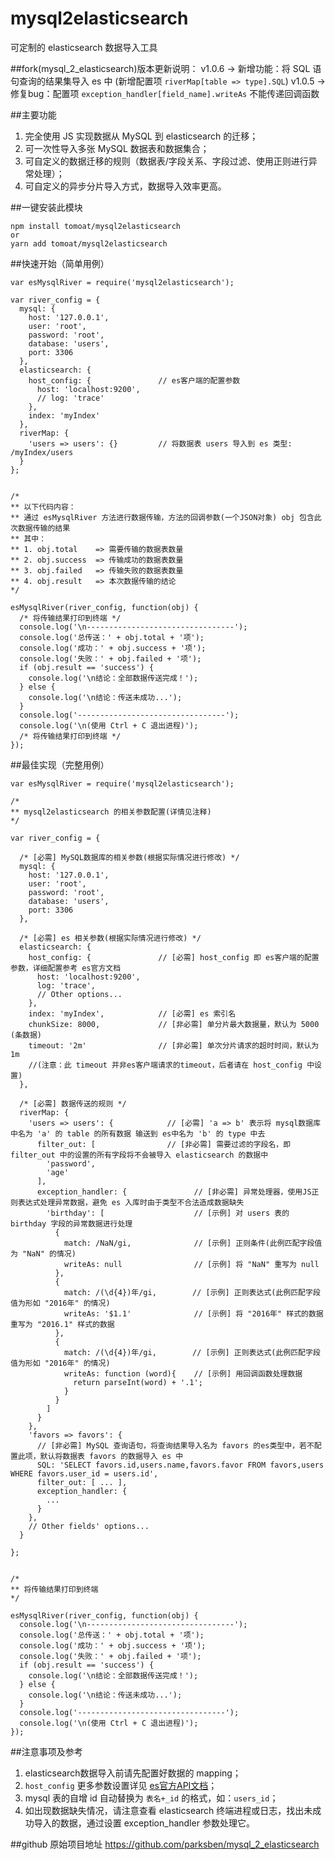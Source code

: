 # mysql2elasticsearch


可定制的 elasticsearch 数据导入工具

##fork(mysql_2_elasticsearch)版本更新说明：
v1.0.6 -> 新增功能：将 SQL 语句查询的结果集导入 es 中 (新增配置项 ```riverMap[table => type].SQL```)
v1.0.5 -> 修复bug：配置项 ```exception_handler[field_name].writeAs``` 不能传递回调函数

##主要功能
1. 完全使用 JS 实现数据从 MySQL 到 elasticsearch 的迁移；
2. 可一次性导入多张 MySQL 数据表和数据集合；
2. 可自定义的数据迁移的规则（数据表/字段关系、字段过滤、使用正则进行异常处理）；
3. 可自定义的异步分片导入方式，数据导入效率更高。

##一键安装此模块
```
npm install tomoat/mysql2elasticsearch
or
yarn add tomoat/mysql2elasticsearch
```

##快速开始（简单用例）
```
var esMysqlRiver = require('mysql2elasticsearch');

var river_config = {
  mysql: {
    host: '127.0.0.1',
    user: 'root',
    password: 'root',
    database: 'users',
    port: 3306
  },
  elasticsearch: {
    host_config: {               // es客户端的配置参数
      host: 'localhost:9200',
      // log: 'trace'
    },
    index: 'myIndex'
  },
  riverMap: {
    'users => users': {}         // 将数据表 users 导入到 es 类型: /myIndex/users
  }
};


/*
** 以下代码内容：
** 通过 esMysqlRiver 方法进行数据传输，方法的回调参数(一个JSON对象) obj 包含此次数据传输的结果
** 其中：
** 1. obj.total    => 需要传输的数据表数量
** 2. obj.success  => 传输成功的数据表数量
** 3. obj.failed   => 传输失败的数据表数量
** 4. obj.result   => 本次数据传输的结论
*/

esMysqlRiver(river_config, function(obj) {
  /* 将传输结果打印到终端 */
  console.log('\n---------------------------------');
  console.log('总传送：' + obj.total + '项');
  console.log('成功：' + obj.success + '项');
  console.log('失败：' + obj.failed + '项');
  if (obj.result == 'success') {
    console.log('\n结论：全部数据传送完成！');
  } else {
    console.log('\n结论：传送未成功...');
  }
  console.log('---------------------------------');
  console.log('\n(使用 Ctrl + C 退出进程)');
  /* 将传输结果打印到终端 */
});
```

##最佳实现（完整用例）
```
var esMysqlRiver = require('mysql2elasticsearch');

/*
** mysql2elasticsearch 的相关参数配置(详情见注释)
*/

var river_config = {

  /* [必需] MySQL数据库的相关参数(根据实际情况进行修改) */
  mysql: {
    host: '127.0.0.1',
    user: 'root',
    password: 'root',
    database: 'users',
    port: 3306
  },

  /* [必需] es 相关参数(根据实际情况进行修改) */
  elasticsearch: {
    host_config: {               // [必需] host_config 即 es客户端的配置参数，详细配置参考 es官方文档
      host: 'localhost:9200',
      log: 'trace',
      // Other options...
    },
    index: 'myIndex',            // [必需] es 索引名
    chunkSize: 8000,             // [非必需] 单分片最大数据量，默认为 5000 (条数据)
    timeout: '2m'                // [非必需] 单次分片请求的超时时间，默认为 1m
    //(注意：此 timeout 并非es客户端请求的timeout，后者请在 host_config 中设置)
  },

  /* [必需] 数据传送的规则 */
  riverMap: {
    'users => users': {            // [必需] 'a => b' 表示将 mysql数据库中名为 'a' 的 table 的所有数据 输送到 es中名为 'b' 的 type 中去
      filter_out: [                // [非必需] 需要过滤的字段名，即 filter_out 中的设置的所有字段将不会被导入 elasticsearch 的数据中
        'password',
        'age'
      ],
      exception_handler: {               // [非必需] 异常处理器，使用JS正则表达式处理异常数据，避免 es 入库时由于类型不合法造成数据缺失
        'birthday': [                    // [示例] 对 users 表的 birthday 字段的异常数据进行处理
          {
            match: /NaN/gi,              // [示例] 正则条件(此例匹配字段值为 "NaN" 的情况)
            writeAs: null                // [示例] 将 "NaN" 重写为 null
          },
          {
            match: /(\d{4})年/gi,        // [示例] 正则表达式(此例匹配字段值为形如 "2016年" 的情况)
            writeAs: '$1.1'              // [示例] 将 "2016年" 样式的数据重写为 "2016.1" 样式的数据
          },
          {
            match: /(\d{4})年/gi,        // [示例] 正则表达式(此例匹配字段值为形如 "2016年" 的情况)
            writeAs: function (word){    // [示例] 用回调函数处理数据
              return parseInt(word) + '.1';
            }
          }
        ]
      }
    },
    'favors => favors': {
      // [非必需] MySQL 查询语句，将查询结果导入名为 favors 的es类型中，若不配置此项，默认将数据表 favors 的数据导入 es 中
      SQL: 'SELECT favors.id,users.name,favors.favor FROM favors,users WHERE favors.user_id = users.id',
      filter_out: [ ... ],
      exception_handler: {
        ...
      }
    },
    // Other fields' options...
  }

};


/*
** 将传输结果打印到终端
*/

esMysqlRiver(river_config, function(obj) {
  console.log('\n---------------------------------');
  console.log('总传送：' + obj.total + '项');
  console.log('成功：' + obj.success + '项');
  console.log('失败：' + obj.failed + '项');
  if (obj.result == 'success') {
    console.log('\n结论：全部数据传送完成！');
  } else {
    console.log('\n结论：传送未成功...');
  }
  console.log('---------------------------------');
  console.log('\n(使用 Ctrl + C 退出进程)');
});
```

##注意事项及参考
1. elasticsearch数据导入前请先配置好数据的 mapping；
2. ```host_config``` 更多参数设置详见 [es官方API文档](https://www.elastic.co/guide/en/elasticsearch/client/javascript-api/current/configuration.html)；
3. mysql 表的自增 id 自动替换为 ```表名+_id``` 的格式，如：```users_id```；
4. 如出现数据缺失情况，请注意查看 elasticsearch 终端进程或日志，找出未成功导入的数据，通过设置 exception_handler 参数处理它。

##github 原始项目地址
https://github.com/parksben/mysql_2_elasticsearch
